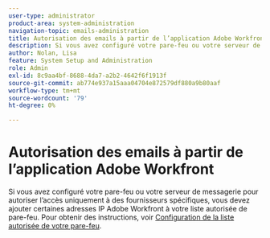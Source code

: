 ```yaml
---
user-type: administrator
product-area: system-administration
navigation-topic: emails-administration
title: Autorisation des emails à partir de l’application Adobe Workfront
description: Si vous avez configuré votre pare-feu ou votre serveur de messagerie pour autoriser l’accès uniquement à des fournisseurs spécifiques, vous devez ajouter certaines adresses IP Adobe Workfront à votre liste autorisée de pare-feu.
author: Nolan, Lisa
feature: System Setup and Administration
role: Admin
exl-id: 8c9aa4bf-8688-4da7-a2b2-4642f6f1913f
source-git-commit: ab774e937a15aaa04704e872579df880a9b80aaf
workflow-type: tm+mt
source-wordcount: '79'
ht-degree: 0%

---
```


# Autorisation des emails à partir de l’application Adobe Workfront

Si vous avez configuré votre pare-feu ou votre serveur de messagerie pour autoriser l’accès uniquement à des fournisseurs spécifiques, vous devez ajouter certaines adresses IP Adobe Workfront à votre liste autorisée de pare-feu. Pour obtenir des instructions, voir [Configuration de la liste autorisée de votre pare-feu](../../../administration-and-setup/get-started-wf-administration/configure-your-firewall.md).
